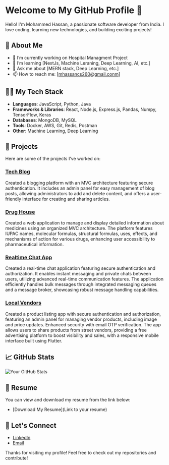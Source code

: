 # Welcome to My GitHub Profile 👋

Hello! I'm Mohammed Hassan, a passionate software developer from India. I love coding, learning new technologies, and building exciting projects!

## 🚀 About Me

- 🔭 I’m currently working on Hospital Managment Project
- 🌱 I’m learning [NextJs, Machine Leraning, Deep Learning, AI, etc.]
- 💬 Ask me about [MERN stack, Deep Learning, etc.]
- 📫 How to reach me: [mhassancs260@gmail.conm]

## 👨‍💻 My Tech Stack

- **Languages**: JavaScript, Python, Java
- **Frameworks & Libraries**: React, Node.js, Express.js, Pandas, Numpy, TensorFlow, Keras
- **Databases**: MongoDB, MySQL
- **Tools**: Docker, AWS, Git, Redis, Postman
- **Other**: Machine Learning, Deep Learning

## 📂 Projects

Here are some of the projects I’ve worked on:

### [Tech Blog](https://github.com/MohammedHassan07/TechBlog)
Created a blogging platform with an MVC architecture featuring secure authentication. It includes an admin
panel for easy management of blog posts, allowing administrators to add and delete content, and offers a
user-friendly interface for creating and sharing articles.

### [Drug House](https://github.com/MohammedHassan07/DrugHouse)
Created a web application to manage and display detailed information about medicines using an organized
MVC architecture. The platform features IUPAC names, molecular formulas, structural formulas, uses, effects,
and mechanisms of action for various drugs, enhancing user accessibility to pharmaceutical information.

### [Realtime Chat App](https://github.com/MohammedHassan07/realtime-chat)
Created a real-time chat application featuring secure authentication and authorization. It enables instant
messaging and private chats between users, utilizing advanced real-time communication features. The
application efficiently handles bulk messages through integrated messaging queues and a message broker,
showcasing robust message handling capabilities.

### [Local Vendors](https://github.com/MohammedHassan07/local-vendors)
Created a product listing app with secure authentication and authorization, featuring an admin panel for
managing vendor products, including image and price updates. Enhanced security with email OTP
verification. The app allows users to share products from street vendors, providing a free advertising platform
to boost visibility and sales, with a responsive mobile interface built using Flutter.

## 📈 GitHub Stats

![Your GitHub Stats](https://github-readme-stats.vercel.app/api?username=MohammedHassan07&show_icons=true&hide_title=true&count_private=true&theme=radical)

## 📄 Resume

You can view and download my resume from the link below:
- [Download My Resume](Link to your resume)

## 🤝 Let's Connect

- [LinkedIn](https://www.linkedin.com/in/mohammed-hassan-343b00215)
- [Email](mhassancs260@gmail.com)

Thanks for visiting my profile! Feel free to check out my repositories and contribute!


<!---
MohammedHassan07/MohammedHassan07 is a ✨ special ✨ repository because its `README.md` (this file) appears on your GitHub profile.
You can click the Preview link to take a look at your changes.
--->
